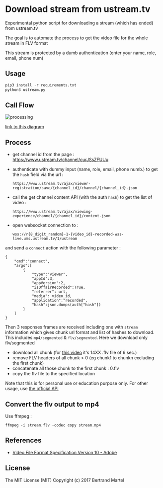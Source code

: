 # Download stream from ustream.tv

Experimental python script for downloading a stream (which has ended) from ustream.tv

The goal is to automate the process to get the video file for the whole stream in FLV format

This stream is protected by a dumb authentication (enter your name, role, email, phone num)

## Usage

```python
pip3 install -r requirements.txt
python3 ustream.py
```

## Call Flow

![processing](https://user-images.githubusercontent.com/5183022/32425330-9a66b3ba-c2b2-11e7-8c9c-4e693dd7b8c2.png)

[link to this diagram](https://bertrandmartel.github.io/callflow-workshop/?diagram_input=cHl0aG9uIHNjcmlwdC0%2BdXN0cmVhbS50dihodHRwcyk6IGdldCBjaGFubmVsIGlkIGZyb20gcHJvdmlkZWQgdXJsCnVzdHJlYW0udHYoaHR0cHMpLT5weXRob24gc2NyaXB0OiBodG1sIHJlc3BvbnNlCm5vdGUgb3ZlciBweXRob24gc2NyaXB0OiBzY3JhcCBjaGFubmVsX2lkIGZyb20gbWV0YSB0YWcKcHl0aG9uIHNjcmlwdC0%2BdXN0cmVhbS50dihodHRwcyk6IGF1dGhlbnRpY2F0ZSB3aXRoIGR1bW15IGlucHV0IChuYW1lLCBlbWFpbCkKdXN0cmVhbS50dihodHRwcyktPnB5dGhvbiBzY3JpcHQ6IHNlbmQgSlNPTiBoYXNoIHJlc3BvbnNlCnB5dGhvbiBzY3JpcHQtPnVzdHJlYW0udHYoaHR0cHMpOiBjYWxsIGdldCBjaGFubmVsIGNvbnRlbnQgQVBJCnVzdHJlYW0udHYoaHR0cHMpLT5weXRob24gc2NyaXB0OiBzZW5kIGNoYW5uZWwgZGF0YSBpbmNsdWRpbmcgbGlzdCBvZiB2aWRlbyBpZApweXRob24gc2NyaXB0LT51c3RyZWFtLnR2KHdlYnNvY2tldCk6IG9wZW4gd2Vic29ja2V0IGNvbm5lY3Rpb24KcHl0aG9uIHNjcmlwdC0%2BdXN0cmVhbS50dih3ZWJzb2NrZXQpOiBzZW5kIGNvbm5lY3QgY29tbWFuZAp1c3RyZWFtLnR2KHdlYnNvY2tldCktPnB5dGhvbiBzY3JpcHQ6IHJlY2VpdmUgSlNPTiBzdHJlYW0gaW5mb3JtYXRpb24gaW5jbHVkaW5nIGxpc3Qgb2YgaGFzaGVzCm5vdGUgb3ZlciBweXRob24gc2NyaXB0OiBwYXJ...iBoYXNoIHJlc3BvbnNlCnB5dGhvbiBzY3JpcHQtPnVzdHJlYW0udHYoaHR0cHMpOiBjYWxsIGdldCBjaGFubmVsIGNvbnRlbnQgQVBJCnVzdHJlYW0udHYoaHR0cHMpLT5weXRob24gc2NyaXB0OiBzZW5kIGNoYW5uZWwgZGF0YSBpbmNsdWRpbmcgbGlzdCBvZiB2aWRlbyBpZApweXRob24gc2NyaXB0LT51c3RyZWFtLnR2KHdlYnNvY2tldCk6IG9wZW4gd2Vic29ja2V0IGNvbm5lY3Rpb24KcHl0aG9uIHNjcmlwdC0%2BdXN0cmVhbS50dih3ZWJzb2NrZXQpOiBzZW5kIGNvbm5lY3QgY29tbWFuZAp1c3RyZWFtLnR2KHdlYnNvY2tldCktPnB5dGhvbiBzY3JpcHQ6IHJlY2VpdmUgSlNPTiBzdHJlYW0gaW5mb3JtYXRpb24gaW5jbHVkaW5nIGxpc3Qgb2YgaGFzaGVzCm5vdGUgb3ZlciBweXRob24gc2NyaXB0OiBwYXJhbGxlbCBkb3dubG9hZCBhbGwgRkxWIGNodW5rCm5vdGUgb3ZlciBweXRob24gc2NyaXB0OiByZW1vdmUgRkxWIGhlYWRlcnMgZnJvbSBjaHVua1sxLW5dCm5vdGUgb3ZlciBweXRob24gc2NyaXB0OiBjb25jYXQgRkxWIGNodW5rWzEtbl0gdG8gY2h1bmswCm5vdGUgb3ZlciBweXRob24gc2NyaXB0OiBjb3B5IGNodW5rMCB0byBvdXRwdXQuZmx2&diagram_theme=simple&ace_theme=github&config_view=vertical&window_size_options=%7B%22vertical%22%3A%7B%22width%22%3A1279%7D%2C%22horizontal%22%3A%7B%22height%22%3A301%7D%7D&title=download%20stream)

## Process 

* get channel id from the page : https://www.ustream.tv/channel/curJSsZFUUu
* authenticate with dummy input (name, role, email, phone numb.) to get the `hash` field via the url : 

    `https://www.ustream.tv/ajax/viewer-registration/save/{channel_id}/channel/{channel_id}.json`

* call the get channel content API (with the auth `hash`) to get the list of video : 

    `https://www.ustream.tv/ajax/viewing-experience/channel/{channel_id}/content.json`

* open websocket connection to :

    `wss://r{8_digit_random}-1-{video_id}-recorded-wss-live.ums.ustream.tv/1/ustream` 

and send a `connect` action with the following parameter : 

```
{
    "cmd":"connect",
    "args":[
        {
            "type":"viewer",
            "appId":3,
            "appVersion":2,
            "isOffairRecorded":True,
            "referrer": url,
            "media": video_id,
            "application":"recorded",
            "hash":json.dumps(auth["hash"])
        }
    ]
}
```
Then 3 responses frames are received including one with `stream` information which gives chunk url format and list of hashes to download. This includes `mp4/segmented` & `flv/segmented`. Here we download only flv/segmented
* download all chunk (for [this video](https://www.ustream.tv/channel/curJSsZFUUu) it's 14XX .flv file of 6 sec.)
* remove FLV headers of all chunk > 0 (eg chunk1 to chunkn excluding the first chunk)
* concatenate all those chunk to the first chunk : 0.flv
* copy the flv file to the specified location

Note that this is for personal use or education purpose only. For other usage, use [the official API](http://developers.ustream.tv/channel-api/)

## Convert the flv output to mp4 

Use ffmpeg : 

```
ffmpeg -i stream.flv -codec copy stream.mp4
```

## References

* [Video File Format Specification Version 10 - Adobe](https://www.google.fr/url?sa=t&rct=j&q=&esrc=s&source=web&cd=1&ved=0ahUKEwjfts6Xk6nXAhVILewKHbbFCOUQFggoMAA&url=https%3A%2F%2Fwww.adobe.com%2Fcontent%2Fdam%2Facom%2Fen%2Fdevnet%2Fflv%2Fvideo_file_format_spec_v10.pdf&usg=AOvVaw0wwfZyn48I7P4PNPwn736E)

## License 

The MIT License (MIT) Copyright (c) 2017 Bertrand Martel